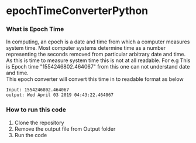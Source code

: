 # epochTimeConverterPython
### What is Epoch Time
  In computing, an epoch is a date and time from which a computer measures system time. Most computer systems determine time as a number representing the seconds removed from particular arbitrary date and time.  
  As this is time to measure system time this is not at all readable. For e.g This is Epoch time "1554246802.464067" from this one can not understand date and time.  
  This epoch converter will convert this time in to readable format as below  
  
    Input: 1554246802.464067
    output: Wed April 03 2019 04:43:22.464067

### How to run this code
 1. Clone the repository
 2. Remove the output file from Output folder
 3. Run the code
